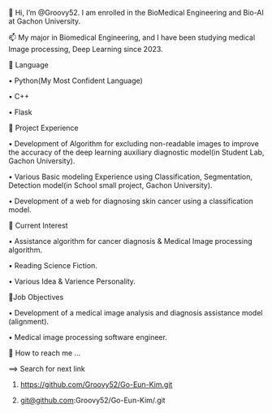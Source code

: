 👋 Hi, I’m @Groovy52. I am enrolled in the BioMedical Engineering and Bio-AI at Gachon University.

📫 My major in Biomedical Engineering, and I have been studying medical Image processing, Deep Learning since 2023. 

💫 Language

• Python(My Most Confident Language)

• C++

• Flask

🔆 Project Experience

• Development of Algorithm for excluding non-readable images to improve the accuracy of the deep learning auxiliary diagnostic model(in Student Lab, Gachon University).

• Various Basic modeling Experience using Classification, Segmentation, Detection model(in School small project, Gachon University).

• Development of a web for diagnosing skin cancer using a classification model.

👀 Current Interest

• Assistance algorithm for cancer diagnosis & Medical Image processing algorithm.

• Reading Science Fiction.

• Various Idea & Varience Personality.

💓Job Objectives

• Development of a medical image analysis and diagnosis assistance model (alignment).

• Medical image processing software engineer.

🔎 How to reach me ...

==> Search for next link

1. https://github.com/Groovy52/Go-Eun-Kim.git

2. git@github.com:Groovy52/Go-Eun-Kim/.git

<!---
goeun-deeplearn/goeun-deeplearn is a ✨ special ✨ repository because its `README.md` (this file) appears on your GitHub profile.
You can click the Preview link to take a look at your changes.
--->
